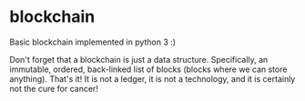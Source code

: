 # blockchain
Basic blockchain implemented in python 3 :)

Don't forget that a blockchain is just a data structure. Specifically, an immutable, ordered, back-linked list of blocks (blocks where we can store anything). That's it! It is not a ledger, it is not a technology, and it is certainly not the cure for cancer!
